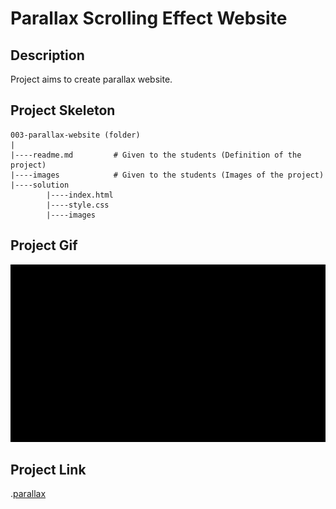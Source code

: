 # Parallax Scrolling Effect Website

## Description
Project aims to create parallax website.

## Project Skeleton 

```
003-parallax-website (folder)
|
|----readme.md         # Given to the students (Definition of the project)          
|----images            # Given to the students (Images of the project)   
|----solution
        |----index.html  
        |----style.css   
        |----images
```
## Project Gif

![parallax](assets/parallax.gif)

## Project Link
.[parallax](./index.html)